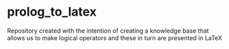 # prolog_to_latex
Repository created with the intention of creating a knowledge base that allows us to make logical operators and these in turn are presented in LaTeX
